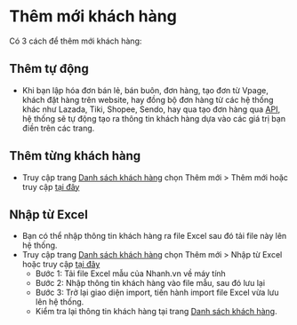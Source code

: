 # Thêm mới khách hàng

Có 3 cách để thêm mới khách hàng:

## Thêm tự động

* Khi bạn lập hóa đơn bán lẻ, bán buôn, đơn hàng, tạo đơn từ Vpage, khách đặt hàng trên website, hay đồng bộ đơn hàng từ các hệ thống khác như Lazada, Tiki, Shopee, Sendo, hay qua tạo đơn hàng qua [API](https://developers.nhanh.vn/send-data-to-nhanh.vn/add-2), hệ thống sẽ tự động tạo ra thông tin khách hàng dựa vào các giá trị bạn điền trên các trang.

## Thêm từng khách hàng

* Truy cập trang [Danh sách khách hàng](https://new.nhanh.vn/customer/code/customerlist) chọn Thêm mới > Thêm mới hoặc truy cập [tại đây](https://new.nhanh.vn/customer/code/add)

## Nhập từ Excel

* Bạn có thể nhập thông tin khách hàng ra file Excel sau đó tải file này lên hệ thống.
* Truy cập trang [Danh sách khách hàng](https://new.nhanh.vn/customer/code/customerlist) chọn Thêm mới > Nhập từ Excel hoặc truy cập [tại đây](https://new.nhanh.vn/customer/code/add?tab=excel)
  * Bước 1: Tải file Excel mẫu của Nhanh.vn về máy tính
  * Bước 2: Nhập thông tin khách hàng vào file mẫu, sau đó lưu lại
  * Bước 3: Trở lại giao diện import, tiến hành import file Excel vừa lưu lên hệ thống.
  * Kiểm tra lại thông tin khách hàng tại trang [Danh sách khách hàng](https://new.nhanh.vn/customer/code/customerlist).
